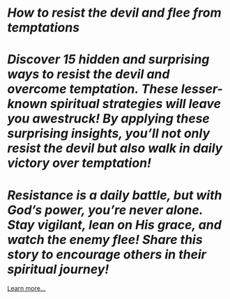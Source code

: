 # *How to resist the devil and flee from temptations*

# *Discover 15 hidden and surprising ways to resist the devil and overcome temptation. These lesser-known spiritual strategies will leave you awestruck! By applying these surprising insights, you’ll not only resist the devil but also walk in daily victory over temptation!*

# *Resistance is a daily battle, but with God’s power, you’re never alone. Stay vigilant, lean on His grace, and watch the enemy flee! Share this story to encourage others in their spiritual journey!* 

[Learn more…](https://spiritualkhazaana.com/web-stories/resist-the-devil-and-he-will-flee/)
